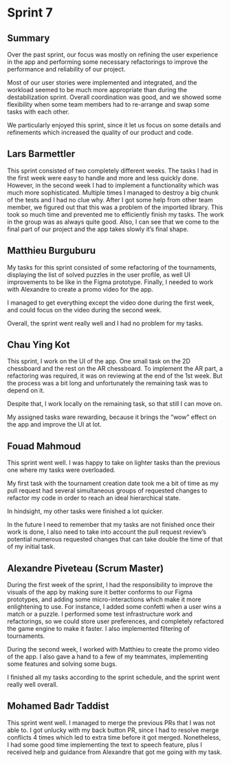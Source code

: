 # Sprint 7

## Summary

Over the past sprint, our focus was mostly on refining the user experience in the app and performing some necessary refactorings to improve the performance and reliability of our project.

Most of our user stories were implemented and integrated, and the workload seemed to be much more appropriate than during the destabilization sprint. Overall coordination was good, and we showed some flexibility when some team members had to re-arrange and swap some tasks with each other.

We particularly enjoyed this sprint, since it let us focus on some details and refinements which increased the quality of our product and code.

## Lars Barmettler

This sprint consisted of two completely different weeks. The tasks I had in the first week were easy to handle and more and less quickly done. However, in the second week I had to implement a functionality which was much more sophisticated. Multiple times I managed to destroy a big chunk of the tests and I had no clue why. After I got some help from other team member, we figured out that this was a problem of the imported library. This took so much time and prevented me to efficiently finish my tasks. The work in the group was as always quite good. Also, I can see that we come to the final part of our project and the app takes slowly it’s final shape.

## Matthieu Burguburu

My tasks for this sprint consisted of some refactoring of the tournaments, displaying the list of solved puzzles in the user profile, as well UI improvements to be like in the Figma prototype. Finally, I needed to work with Alexandre to create a promo video for the app.

I managed to get everything except the video done during the first week, and could focus on the video during the second week.

Overall, the sprint went really well and I had no problem for my tasks.

## Chau Ying Kot

This sprint, I work on the UI of the app. One small task on the 2D chessboard and the rest on the AR chessboard. To implement the AR part, a refactoring was required, it was on reviewing at the end of the 1st week. But the process was a bit long and unfortunately the remaining task was to depend on it.

Despite that, I work locally on the remaining task, so that still I can move on.

My assigned tasks ware rewarding, because it brings the “wow” effect on the app and improve the UI at lot.

## Fouad Mahmoud

This sprint went well. I was happy to take on lighter tasks than the previous one where my tasks were overloaded.

My first task with the tournament creation date took me a bit of time as my pull request had several simultaneous groups of requested changes to refactor my code in order to reach an ideal hierarchical state.

In hindsight, my other tasks were finished a lot quicker.

In the future I need to remember that my tasks are not finished once their work is done, I also need to take into account the pull request review’s potential numerous requested changes that can take double the time of that of my initial task.

## Alexandre Piveteau (Scrum Master)

During the first week of the sprint, I had the responsibility to improve the visuals of the app by making sure it better conforms to our Figma prototypes, and adding some micro-interactions which make it more enlightening to use. For instance, I added some confetti when a user wins a match or a puzzle. I performed some test infrastructure work and refactorings, so we could store user preferences, and completely refactored the game engine to make it faster. I also implemented filtering of tournaments.

During the second week, I worked with Matthieu to create the promo video of the app. I also gave a hand to a few of my teammates, implementing some features and solving some bugs.

I finished all my tasks according to the sprint schedule, and the sprint went really well overall.

## Mohamed Badr Taddist

This sprint went well. I managed to merge the previous PRs that I was not able to. I got unlucky with my back button PR, since I had to resolve merge conflicts 4 times which led to extra time before it got merged. Nonetheless, I had some good time implementing the text to speech feature, plus I received help and guidance from Alexandre that got me going with my task.
